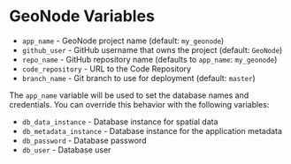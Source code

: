 # GeoNode Variables

* `app_name` - GeoNode project name (default: `my_geonode`)
* `github_user` - GitHub username that owns the project (default: `GeoNode`)
* `repo_name` - GitHub repository name (defaults to `app_name`: `my_geonode`)
* `code_repository` - URL to the Code Repository
* `branch_name` - Git branch to use for deployment (default: `master`)

The `app_name` variable will be used to set the database names and credentials. You can override this behavior with the following variables:

* `db_data_instance` - Database instance for spatial data
* `db_metadata_instance` - Database instance for the application metadata
* `db_password` - Database password
* `db_user` - Database user

